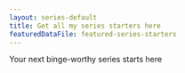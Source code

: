 ```yaml
---
layout: series-default
title: Get all my series starters here
featuredDataFile: featured-series-starters
---
```

Your next binge-worthy series starts here